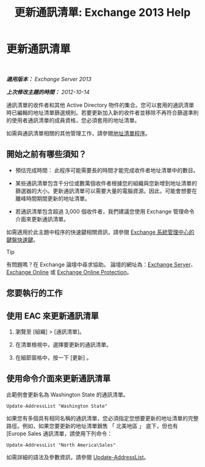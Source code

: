 ﻿---
title: '更新通訊清單: Exchange 2013 Help'
TOCTitle: 更新通訊清單
ms:assetid: 163e7099-cf14-4bb0-a84c-1401e9db670e
ms:mtpsurl: https://technet.microsoft.com/zh-tw/library/Aa996375(v=EXCHG.150)
ms:contentKeyID: 50472622
ms.date: 05/21/2018
mtps_version: v=EXCHG.150
f1_keywords:
- Microsoft.Exchange.Management.SnapIn.Esm.OrganizationConfiguration.Mailbox.UpdateAddressListWizardForm.ScheduleWizardPage
ms.translationtype: MT
---

# 更新通訊清單

 

_**適用版本：** Exchange Server 2013_

_**上次修改主題的時間：** 2012-10-14_

通訊清單的收件者和其他 Active Directory 物件的集合。您可以套用的通訊清單時已編輯的地址清單篩選規則。若要更新加入新的收件者並移除不再符合篩選準則的使用者通訊清單的成員資格，您必須套用的地址清單。

如需與通訊清單相關的其他管理工作，請參閱[地址清單程序](address-list-procedures-exchange-2013-help.md)。

## 開始之前有哪些須知？

  - 預估完成時間： 此程序可能需要長的時間才能完成收件者地址清單中的數目。

  - 某些通訊清單包含千分位或數萬個收件者根據您的組織與您新增到地址清單的篩選器的大小。更新通訊清單可以需要大量的電腦資源。因此，可能會想要在離峰時間期間更新的地址清單。

  - 若通訊清單包含超過 3,000 個收件者，我們建議您使用 Exchange 管理命令介面來更新通訊清單。

如需適用於此主題中程序的快速鍵相關資訊，請參閱 [Exchange 系統管理中心的鍵盤快速鍵](keyboard-shortcuts-in-the-exchange-admin-center-exchange-online-protection-help.md)。


> [!TIP]  
> 有問題嗎？在 Exchange 論壇中尋求協助。 論壇的網址為：<a href="https://go.microsoft.com/fwlink/p/?linkid=60612">Exchange Server</a>、 <a href="https://go.microsoft.com/fwlink/p/?linkid=267542">Exchange Online</a> 或 <a href="https://go.microsoft.com/fwlink/p/?linkid=285351">Exchange Online Protection</a>。




## 您要執行的工作

## 使用 EAC 來更新通訊清單

1.  瀏覽至 \[組織\] \> \[通訊清單\]。

2.  在清單檢視中，選擇要更新的通訊清單。

3.  在細節窗格中，按一下 \[更新\] 。

## 使用命令介面來更新通訊清單

此範例會更新名為 Washington State 的通訊清單。

    Update-AddressList "Washington State"

如果您有多個具有相同名稱的通訊清單，您必須指定您想要更新的地址清單的完整路徑。例如，如果您要更新的地址清單銷售 「 北美地區 」 底下，但也有 \[Europe Sales 通訊清單，請使用下列命令：

    Update-AddressList "North America\Sales"

如需詳細的語法及參數資訊，請參閱 [Update-AddressList](https://technet.microsoft.com/zh-tw/library/aa997982\(v=exchg.150\))。

